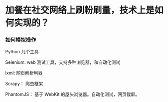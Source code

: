 # 加餐在社交网络上刷粉刷量，技术上是如何实现的？



### 如何模拟操作



Python 几个工具

Selenium: web 测试工具，支持多种浏览器，和自动化测试

lxml: 网页解析利器

Scrapy： 爬虫框架

PhantomJS： 基于 WebKit 的屋头浏览器。自动化测试，网页截屏。

